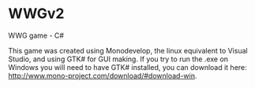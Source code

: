 # WWGv2
WWG game - C#

This game was created using Monodevelop, the linux equivalent to Visual Studio, and using GTK# for GUI making. 
If you try to run the .exe on Windows you will need to have GTK# installed, you can download it here: 
http://www.mono-project.com/download/#download-win.

